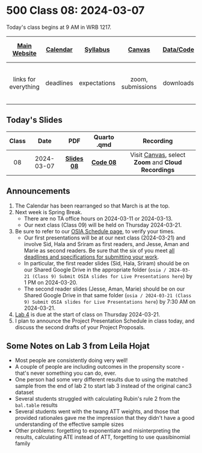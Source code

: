 # 500 Class 08: 2024-03-07

Today's class begins at 9 AM in WRB 1217.

[Main Website](https://thomaselove.github.io/500-2024/) | [Calendar](https://thomaselove.github.io/500-2024/calendar.html) | [Syllabus](https://thomaselove.github.io/500-syllabus-2024) | [Canvas](https://canvas.case.edu) | [Data/Code](https://github.com/THOMASELOVE/500-data) |  [Sources](https://github.com/THOMASELOVE/500-sources) | For help, email
:-----------: | :--------------: | :----------: | :---------: | :-------------: | :------: | :-----------: 
links for everything | deadlines | expectations | zoom, submissions | downloads | to read | `500-help` at `case` dot `edu`

## Today's Slides

Class | Date | PDF | Quarto .qmd | Recording
:---: | :--------: | :------: | :------: | :-------------:
08 | 2024-03-07 | **[Slides 08](https://github.com/THOMASELOVE/500-slides-2024/blob/main/500_slides08.pdf)** | **[Code 08](https://github.com/THOMASELOVE/500-slides-2024/blob/main/500_slides08.qmd)** | Visit [Canvas](https://canvas.case.edu/), select **Zoom** and **Cloud Recordings**

## Announcements

1. The Calendar has been rearranged so that March is at the top.
2. Next week is Spring Break.
    - There are no TA office hours on 2024-03-11 or 2024-03-13.
    - Our next class (Class 09) will be held on Thursday 2024-03-21.
3. Be sure to refer to our [OSIA Schedule page](https://github.com/THOMASELOVE/500-osia-2024/tree/main), to verify your times.
    - Our first presentations will be at our next class (2024-03-21) and involve Sid, Hala and Sriram as first readers, and Jesse, Aman and Marie as second readers. Be sure that the six of you meet [all deadlines and specifications for submitting your work](https://thomaselove.github.io/500-2024/osia.html#presentation-submission-details-for-the-in-class-talks).
    - In particular, the first reader slides (Sid, Hala, Sriram) should be on our Shared Google Drive in the appropriate folder (`osia / 2024-03-21 (Class 9) Submit OSIA slides for Live Presentations here`) by 1 PM on 2024-03-20.
    - The second reader slides (Jesse, Aman, Marie) should be on our Shared Google Drive in that same folder (`osia / 2024-03-21 (Class 9) Submit OSIA slides for Live Presentations here`) by 7:30 AM on 2024-03-21.
3. [Lab 4](https://thomaselove.github.io/500-2024/lab4.html) is due at the start of class on Thursday 2024-03-21.
4. I plan to announce the Project Presentation Schedule in class today, and discuss the second drafts of your Project Proposals.

## Some Notes on Lab 3 from Leila Hojat

- Most people are consistently doing very well!
- A couple of people are including outcomes in the propensity score - that's never something you can do, ever.
- One person had some very different results due to using the matched sample from the end of lab 2 to start lab 3 instead of the original canc3 dataset 
- Several students struggled with calculating Rubin's rule 2 from the `bal.table` results
- Several students went with the twang ATT weights, and those that provided rationales gave me the impression that they didn't have a good understanding of the effective sample sizes
- Other problems: forgetting to exponentiate and misinterpreting the results, calculating ATE instead of ATT, forgetting to use quasibinomial family


